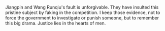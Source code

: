 Jiangpin and Wang Runqiu's fault is unforgivable. They have insulted this pristine subject by faking in the competition.
I keep those evidence, not to force the government to investigate or punish someone, but to remember this big drama.
Justice lies in the hearts of men.
